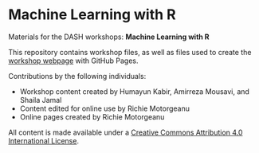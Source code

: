 # Machine Learning with R
Materials for the DASH workshops: **Machine Learning with R**  

This repository contains workshop files, as well as files used to create the [workshop webpage](https://scds.github.io/machine-learning-with-r) with GitHub Pages. 

Contributions by the following individuals: 
- Workshop content created by Humayun Kabir, Amirreza Mousavi, and Shaila Jamal
- Content edited for online use by Richie Motorgeanu
- Online pages created by Richie Motorgeanu

All content is made available under a [Creative Commons Attribution 4.0 International License](https://creativecommons.org/licenses/by/4.0/). 
